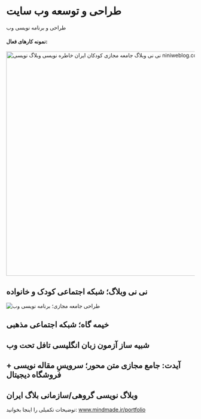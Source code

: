 # طراحی و توسعه وب سایت

<p>
طراحی و برنامه نویسی وب
</p>

<h4>
نمونه کارهای فعال:
</h4>

  <img src="https://mindmade.ir/thm/up/niniweblog-screen-1400.jpg?1" alt="نی نی وبلاگ جامعه مجازی کودکان ایران خاطره نویسی وبلاگ نویسی niniweblog.com" style="width:600px;">

<h2>
  نی نی وبلاگ؛ شبکه اجتماعی کودک و خانواده
</h2>

<img src="https://mindmade.ir/thm/up/kheimegah-screen-1400.jpg?1400" alt="طراحی جامعه مجازی؛ برنامه نویسی وب">

<h2>
  خیمه گاه؛ شبکه اجتماعی مذهبی
</h2>

<h2>
  شبیه ساز آزمون زبان انگلیسی تافل تحت وب
</h2>

<h2>
  آیدت: جامع مجازی متن محور؛ سرویسِ مقاله نویسی + فروشگاه دیجیتال
</h2>

<h2>
  وبلاگ نویسی گروهی/سازمانی بلاگ ایران
</h2>

توضیحات تکمیلی را اینجا بخوانید:
www.mindmade.ir/portfolio
